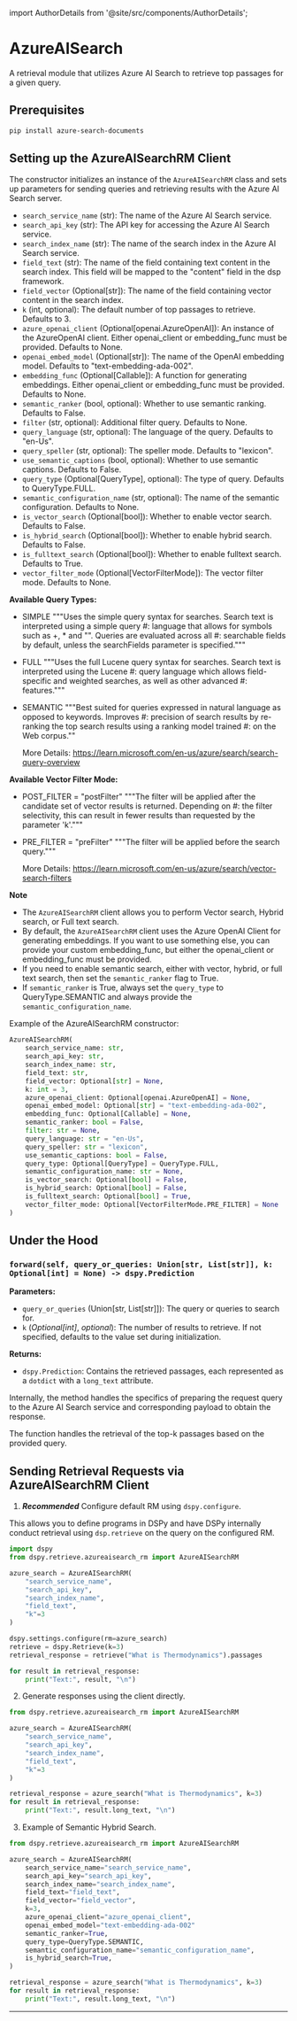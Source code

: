 import AuthorDetails from '@site/src/components/AuthorDetails';

# AzureAISearch

A retrieval module that utilizes Azure AI Search to retrieve top passages for a given query.

## Prerequisites

```bash
pip install azure-search-documents
```

## Setting up the AzureAISearchRM Client

The constructor initializes an instance of the `AzureAISearchRM` class and sets up parameters for sending queries and retrieving results with the Azure AI Search server.

- `search_service_name` (str): The name of the Azure AI Search service.
- `search_api_key` (str): The API key for accessing the Azure AI Search service.
- `search_index_name` (str): The name of the search index in the Azure AI Search service.
- `field_text` (str): The name of the field containing text content in the search index. This field will be mapped to the "content" field in the dsp framework.
- `field_vector` (Optional[str]): The name of the field containing vector content in the search index.
- `k` (int, optional): The default number of top passages to retrieve. Defaults to 3.
- `azure_openai_client` (Optional[openai.AzureOpenAI]): An instance of the AzureOpenAI client. Either openai_client or embedding_func must be provided. Defaults to None.
- `openai_embed_model` (Optional[str]): The name of the OpenAI embedding model. Defaults to "text-embedding-ada-002".
- `embedding_func` (Optional[Callable]): A function for generating embeddings. Either openai_client or embedding_func must be provided. Defaults to None.
- `semantic_ranker` (bool, optional): Whether to use semantic ranking. Defaults to False.
- `filter` (str, optional): Additional filter query. Defaults to None.
- `query_language` (str, optional): The language of the query. Defaults to "en-Us".
- `query_speller` (str, optional): The speller mode. Defaults to "lexicon".
- `use_semantic_captions` (bool, optional): Whether to use semantic captions. Defaults to False.
- `query_type` (Optional[QueryType], optional): The type of query. Defaults to QueryType.FULL.
- `semantic_configuration_name` (str, optional): The name of the semantic configuration. Defaults to None.
- `is_vector_search` (Optional[bool]): Whether to enable vector search. Defaults to False.
- `is_hybrid_search` (Optional[bool]): Whether to enable hybrid search. Defaults to False.
- `is_fulltext_search` (Optional[bool]): Whether to enable fulltext search. Defaults to True.
- `vector_filter_mode` (Optional[VectorFilterMode]): The vector filter mode. Defaults to None.


**Available Query Types:**

- SIMPLE
    """Uses the simple query syntax for searches. Search text is interpreted using a simple query
    #: language that allows for symbols such as +, * and "". Queries are evaluated across all
    #: searchable fields by default, unless the searchFields parameter is specified."""
- FULL
    """Uses the full Lucene query syntax for searches. Search text is interpreted using the Lucene
    #: query language which allows field-specific and weighted searches, as well as other advanced
    #: features."""
- SEMANTIC
    """Best suited for queries expressed in natural language as opposed to keywords. Improves
    #: precision of search results by re-ranking the top search results using a ranking model trained
    #: on the Web corpus.""

    More Details: https://learn.microsoft.com/en-us/azure/search/search-query-overview

**Available Vector Filter Mode:**

- POST_FILTER = "postFilter"
    """The filter will be applied after the candidate set of vector results is returned. Depending on
    #: the filter selectivity, this can result in fewer results than requested by the parameter 'k'."""

- PRE_FILTER = "preFilter"
    """The filter will be applied before the search query."""

    More Details: https://learn.microsoft.com/en-us/azure/search/vector-search-filters

**Note**

- The `AzureAISearchRM` client allows you to perform Vector search, Hybrid search, or Full text search.
- By default, the `AzureAISearchRM` client uses the Azure OpenAI Client for generating embeddings. If you want to use something else, you can provide your custom embedding_func, but either the openai_client or embedding_func must be provided.
- If you need to enable semantic search, either with vector, hybrid, or full text search, then set the `semantic_ranker` flag to True.
- If `semantic_ranker` is True, always set the `query_type` to QueryType.SEMANTIC and always provide the `semantic_configuration_name`.

Example of the AzureAISearchRM constructor:

```python
AzureAISearchRM(
    search_service_name: str,
    search_api_key: str,
    search_index_name: str,
    field_text: str,
    field_vector: Optional[str] = None,
    k: int = 3,
    azure_openai_client: Optional[openai.AzureOpenAI] = None,
    openai_embed_model: Optional[str] = "text-embedding-ada-002",
    embedding_func: Optional[Callable] = None,
    semantic_ranker: bool = False,
    filter: str = None,
    query_language: str = "en-Us",
    query_speller: str = "lexicon",
    use_semantic_captions: bool = False,
    query_type: Optional[QueryType] = QueryType.FULL,
    semantic_configuration_name: str = None,
    is_vector_search: Optional[bool] = False,
    is_hybrid_search: Optional[bool] = False,
    is_fulltext_search: Optional[bool] = True,
    vector_filter_mode: Optional[VectorFilterMode.PRE_FILTER] = None
)
```

## Under the Hood

### `forward(self, query_or_queries: Union[str, List[str]], k: Optional[int] = None) -> dspy.Prediction`

**Parameters:**

- `query_or_queries` (Union[str, List[str]]): The query or queries to search for.
- `k` (_Optional[int]_, _optional_): The number of results to retrieve. If not specified, defaults to the value set during initialization.

**Returns:**

- `dspy.Prediction`: Contains the retrieved passages, each represented as a `dotdict` with a `long_text` attribute.

Internally, the method handles the specifics of preparing the request query to the Azure AI Search service and corresponding payload to obtain the response.

The function handles the retrieval of the top-k passages based on the provided query.

## Sending Retrieval Requests via AzureAISearchRM Client

1. _**Recommended**_ Configure default RM using `dspy.configure`.

This allows you to define programs in DSPy and have DSPy internally conduct retrieval using `dsp.retrieve` on the query on the configured RM.

```python
import dspy
from dspy.retrieve.azureaisearch_rm import AzureAISearchRM

azure_search = AzureAISearchRM(
    "search_service_name",
    "search_api_key",
    "search_index_name",
    "field_text",
    "k"=3
)

dspy.settings.configure(rm=azure_search)
retrieve = dspy.Retrieve(k=3)
retrieval_response = retrieve("What is Thermodynamics").passages

for result in retrieval_response:
    print("Text:", result, "\n")
```

2. Generate responses using the client directly.

```python
from dspy.retrieve.azureaisearch_rm import AzureAISearchRM

azure_search = AzureAISearchRM(
    "search_service_name",
    "search_api_key",
    "search_index_name",
    "field_text",
    "k"=3
)

retrieval_response = azure_search("What is Thermodynamics", k=3)
for result in retrieval_response:
    print("Text:", result.long_text, "\n")
```

3. Example of Semantic Hybrid Search.

```python
from dspy.retrieve.azureaisearch_rm import AzureAISearchRM

azure_search = AzureAISearchRM(
    search_service_name="search_service_name",
    search_api_key="search_api_key",
    search_index_name="search_index_name",
    field_text="field_text",
    field_vector="field_vector",
    k=3,
    azure_openai_client="azure_openai_client",
    openai_embed_model="text-embedding-ada-002"
    semantic_ranker=True,
    query_type=QueryType.SEMANTIC,
    semantic_configuration_name="semantic_configuration_name",
    is_hybrid_search=True,
)

retrieval_response = azure_search("What is Thermodynamics", k=3)
for result in retrieval_response:
    print("Text:", result.long_text, "\n")
```

***

<AuthorDetails name="Prajapati Harishkumar Kishorkumar"/>